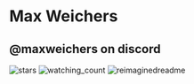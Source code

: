<h1 style="align-text: center;">Max Weichers</h1>
<h2>@maxweichers on discord</h2>
<img src="https://img.shields.io/github/stars/maxweichers?label=Stars" alt="stars">
<img src="https://komarev.com/ghpvc/?username=maxweichers&color=brightgreen" alt="watching_count" />
<img src="https://myreadme.vercel.app/api/embed/maxweichers?panels=userstatistics,toprepositories,toplanguages,commitgraph" alt="reimaginedreadme" />
